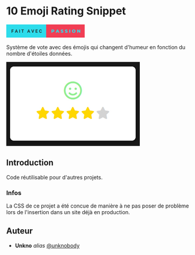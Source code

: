 # 10 Emoji Rating Snippet

![This is an image](../assets/with-passion.png)

Système de vote avec des émojis qui changent d'humeur en fonction du nombre d'étoiles données.

![This is an image](../assets/emoji_rating.jpg)

## Introduction

Code réutilisable pour d'autres projets.

### Infos

La CSS de ce projet a été concue de manière à ne pas poser de problème lors de l'insertion dans un site déjà en production.

## Auteur

- **Unkno** _alias_ [@unknobody](https://github.com/Unknobody)

